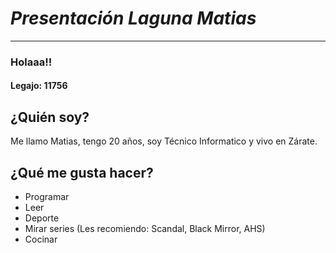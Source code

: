 # ***Presentación Laguna Matias***
***
### Holaaa!!
#### Legajo: 11756
## ¿Quién soy?
Me llamo Matias, tengo 20 años, soy Técnico Informatico y vivo en Zárate.
## ¿Qué me gusta hacer?
- Programar
- Leer
- Deporte
- Mirar series (Les recomiendo: Scandal, Black Mirror, AHS)
- Cocinar 


